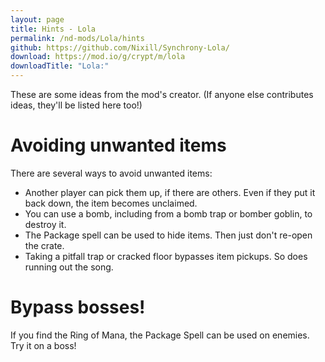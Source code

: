 ```yaml
---
layout: page
title: Hints - Lola
permalink: /nd-mods/Lola/hints
github: https://github.com/Nixill/Synchrony-Lola/
download: https://mod.io/g/crypt/m/lola
downloadTitle: "Lola:"
---
```


These are some ideas from the mod's creator. (If anyone else contributes ideas, they'll be listed here too!)

# Avoiding unwanted items
There are several ways to avoid unwanted items:
- Another player can pick them up, if there are others. Even if they put it back down, the item becomes unclaimed.
- You can use a bomb, including from a bomb trap or bomber goblin, to destroy it.
- The Package spell can be used to hide items. Then just don't re-open the crate.
- Taking a pitfall trap or cracked floor bypasses item pickups. So does running out the song.

# Bypass bosses!
If you find the Ring of Mana, the Package Spell can be used on enemies. Try it on a boss!